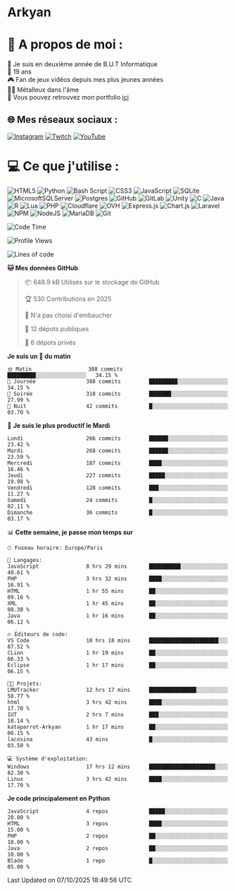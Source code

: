 # Arkyan
 # 💫 A propos de moi :
📖 Je suis en deuxième année de B.U.T Informatique  
🎂 19 ans  
🎮 Fan de jeux vidéos depuis mes plus jeunes années  
🤘🏻 Métalleux dans l'âme  
📕 Vous pouvez retrouvez mon portfolio [ici](https://arkyanportfolio.netlify.app/)

## 🌐 Mes réseaux sociaux :
[![Instagram](https://img.shields.io/badge/Instagram-%23E4405F.svg?logo=Instagram&logoColor=white)](https://instagram.com/arkyan25) [![Twitch](https://img.shields.io/badge/Twitch-%239146FF.svg?logo=Twitch&logoColor=white)](https://twitch.tv/arkyan_) [![YouTube](https://img.shields.io/badge/YouTube-%23FF0000.svg?logo=YouTube&logoColor=white)](https://youtube.com/@arkyan_) 

# 💻 Ce que j'utilise :
![HTML5](https://img.shields.io/badge/html5-%23E34F26.svg?style=for-the-badge&logo=html5&logoColor=white) ![Python](https://img.shields.io/badge/python-3670A0?style=for-the-badge&logo=python&logoColor=ffdd54) ![Bash Script](https://img.shields.io/badge/bash_script-%23121011.svg?style=for-the-badge&logo=gnu-bash&logoColor=white) ![CSS3](https://img.shields.io/badge/css3-%231572B6.svg?style=for-the-badge&logo=css3&logoColor=white) ![JavaScript](https://img.shields.io/badge/javascript-%23323330.svg?style=for-the-badge&logo=javascript&logoColor=%23F7DF1E) ![SQLite](https://img.shields.io/badge/sqlite-%2307405e.svg?style=for-the-badge&logo=sqlite&logoColor=white) ![MicrosoftSQLServer](https://img.shields.io/badge/Microsoft%20SQL%20Server-CC2927?style=for-the-badge&logo=microsoft%20sql%20server&logoColor=white) ![Postgres](https://img.shields.io/badge/postgres-%23316192.svg?style=for-the-badge&logo=postgresql&logoColor=white) ![GitHub](https://img.shields.io/badge/github-%23121011.svg?style=for-the-badge&logo=github&logoColor=white) ![GitLab](https://img.shields.io/badge/gitlab-%23181717.svg?style=for-the-badge&logo=gitlab&logoColor=white) ![Unity](https://img.shields.io/badge/unity-%23000000.svg?style=for-the-badge&logo=unity&logoColor=white)  ![C](https://img.shields.io/badge/c-%2300599C.svg?style=for-the-badge&logo=c&logoColor=white) ![Java](https://img.shields.io/badge/java-%23ED8B00.svg?style=for-the-badge&logo=openjdk&logoColor=white) ![R](https://img.shields.io/badge/r-%23276DC3.svg?style=for-the-badge&logo=r&logoColor=white)
![Lua](https://img.shields.io/badge/lua-%232C2D72.svg?style=for-the-badge&logo=lua&logoColor=white) ![PHP](https://img.shields.io/badge/php-%23777BB4.svg?style=for-the-badge&logo=php&logoColor=white) ![Cloudflare](https://img.shields.io/badge/Cloudflare-F38020?style=for-the-badge&logo=Cloudflare&logoColor=white) ![OVH](https://img.shields.io/badge/ovh-%23123F6D.svg?style=for-the-badge&logo=ovh&logoColor=#123F6D) ![Express.js](https://img.shields.io/badge/express.js-%23404d59.svg?style=for-the-badge&logo=express&logoColor=%2361DAFB) ![Chart.js](https://img.shields.io/badge/chart.js-F5788D.svg?style=for-the-badge&logo=chart.js&logoColor=white) ![Laravel](https://img.shields.io/badge/laravel-%23FF2D20.svg?style=for-the-badge&logo=laravel&logoColor=white) ![NPM](https://img.shields.io/badge/NPM-%23CB3837.svg?style=for-the-badge&logo=npm&logoColor=white) ![NodeJS](https://img.shields.io/badge/node.js-6DA55F?style=for-the-badge&logo=node.js&logoColor=white) ![MariaDB](https://img.shields.io/badge/MariaDB-003545?style=for-the-badge&logo=mariadb&logoColor=white) ![Git](https://img.shields.io/badge/git-%23F05033.svg?style=for-the-badge&logo=git&logoColor=white)

<!--START_SECTION:waka-->
![Code Time](http://img.shields.io/badge/Code%20Time-429%20hrs%2056%20mins-blue)

![Profile Views](http://img.shields.io/badge/Vues%20du%20profil-0-blue)

![Lines of code](https://img.shields.io/badge/Depuis%20Hello%20World%2C%20j%27ai%20%C3%A9crit-4.1%20million%20Lignes%20de%20code-blue)

**🐱 Mes données GitHub** 

> 📦 648.9 kB Utilisés sur le stockage de GitHub 
 > 
> 🏆 530 Contributions en 2025
 > 
> 🚫 N'a pas choisi d'embaucher
 > 
> 📜 12 dépots publiques 
 > 
> 🔑 6 dépots privés 
 > 
**Je suis un 🐤 du matin** 

```text
🌞 Matin                  388 commits         █████████░░░░░░░░░░░░░░░░   34.15 % 
🌆 Journée                388 commits         █████████░░░░░░░░░░░░░░░░   34.15 % 
🌃 Soirée                 318 commits         ███████░░░░░░░░░░░░░░░░░░   27.99 % 
🌙 Nuit                   42 commits          █░░░░░░░░░░░░░░░░░░░░░░░░   03.70 % 
```
📅 **Je suis le plus productif le Mardi** 

```text
Lundi                    266 commits         ██████░░░░░░░░░░░░░░░░░░░   23.42 % 
Mardi                    268 commits         ██████░░░░░░░░░░░░░░░░░░░   23.59 % 
Mercredi                 187 commits         ████░░░░░░░░░░░░░░░░░░░░░   16.46 % 
Jeudi                    227 commits         █████░░░░░░░░░░░░░░░░░░░░   19.98 % 
Vendredi                 128 commits         ███░░░░░░░░░░░░░░░░░░░░░░   11.27 % 
Samedi                   24 commits          █░░░░░░░░░░░░░░░░░░░░░░░░   02.11 % 
Dimanche                 36 commits          █░░░░░░░░░░░░░░░░░░░░░░░░   03.17 % 
```


📊 **Cette semaine, je passe mon temps sur** 

```text
🕑︎ Fuseau horaire: Europe/Paris

💬 Langages: 
JavaScript               8 hrs 29 mins       ██████████░░░░░░░░░░░░░░░   40.61 % 
PHP                      3 hrs 32 mins       ████░░░░░░░░░░░░░░░░░░░░░   16.91 % 
HTML                     1 hr 55 mins        ██░░░░░░░░░░░░░░░░░░░░░░░   09.16 % 
XML                      1 hr 45 mins        ██░░░░░░░░░░░░░░░░░░░░░░░   08.38 % 
Java                     1 hr 16 mins        ██░░░░░░░░░░░░░░░░░░░░░░░   06.12 % 

🔥 Éditeurs de code: 
VS Code                  18 hrs 18 mins      ██████████████████████░░░   87.52 % 
CLion                    1 hr 19 mins        ██░░░░░░░░░░░░░░░░░░░░░░░   06.33 % 
Eclipse                  1 hr 17 mins        ██░░░░░░░░░░░░░░░░░░░░░░░   06.15 % 

🐱‍💻 Projets: 
LMUTracker               12 hrs 17 mins      ███████████████░░░░░░░░░░   58.77 % 
html                     3 hrs 42 mins       ████░░░░░░░░░░░░░░░░░░░░░   17.70 % 
IUT                      2 hrs 7 mins        ███░░░░░░░░░░░░░░░░░░░░░░   10.14 % 
kataparrot-Arkyan        1 hr 17 mins        ██░░░░░░░░░░░░░░░░░░░░░░░   06.15 % 
lacosina                 43 mins             █░░░░░░░░░░░░░░░░░░░░░░░░   03.50 % 

💻 Système d'exploitation: 
Windows                  17 hrs 12 mins      █████████████████████░░░░   82.30 % 
Linux                    3 hrs 42 mins       ████░░░░░░░░░░░░░░░░░░░░░   17.70 % 
```

**Je code principalement en Python** 

```text
JavaScript               4 repos             █████░░░░░░░░░░░░░░░░░░░░   20.00 % 
HTML                     3 repos             ████░░░░░░░░░░░░░░░░░░░░░   15.00 % 
PHP                      2 repos             ██░░░░░░░░░░░░░░░░░░░░░░░   10.00 % 
Java                     2 repos             ██░░░░░░░░░░░░░░░░░░░░░░░   10.00 % 
Blade                    1 repo              █░░░░░░░░░░░░░░░░░░░░░░░░   05.00 % 
```




 Last Updated on 07/10/2025 18:49:56 UTC
<!--END_SECTION:waka-->

<!--START_SECTION:SHOW_PROJECTS-->
<!--END_SECTION:SHOW_PROJECTS-->

<!--START_SECTION:SHOW_LINES_OF_CODE-->
<!--END_SECTION:SHOW_LINES_OF_CODE-->

<!--START_SECTION:SHOW_TOTAL_CODE_TIME-->
<!--END_SECTION:SHOW_TOTAL_CODE_TIME-->

<!--START_SECTION:SHOW_PROFILE_VIEWS-->
<!--END_SECTION:SHOW_PROFILE_VIEWS-->

<!--START_SECTION:SHOW_COMMIT-->
<!--END_SECTION:SHOW_COMMIT-->

<!--START_SECTION:SHOW_DAYS_OF_WEEK-->
<!--END_SECTION:SHOW_DAYS_OF_WEEK-->

<!--START_SECTION:SHOW_LANGUAGE-->
<!--END_SECTION:SHOW_LANGUAGE-->

<!--START_SECTION:SHOW_TIMEZONE-->
<!--END_SECTION:SHOW_TIMEZONE-->

<!--START_SECTION:SHOW_LANGUAGE_PER_REPO-->
<!--END_SECTION:SHOW_LANGUAGE_PER_REPO-->

<!--START_SECTION:SHOW_SHORT_INFO-->
<!--END_SECTION:SHOW_SHORT_INFO-->
